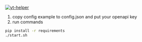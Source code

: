 

[![yt-helper](https://img.youtube.com/vi/Mq9a0FlCO0k/0.jpg)](https://www.youtube.com/watch?v=Mq9a0FlCO0k)


1. copy config example to config.json and put your openapi key
2. run commands
```bash
pip install -r requirements
./start.sh
```
